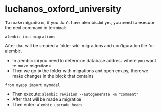 # luchanos_oxford_university

To make migrations, if you don't have alembic.ini yet, you need to execute the next command in terminal:

```
alembic init migrations
```

After that will be created a folder with migrations and configuration file for alembic.

- In alembic.ini you need to determine database address where you want to make migrations.
- Then we go to the folder with migrations and open env.py, there we make changes in the block that contains 

```
from myapp import mymodel
```

- Then execute: ```alembic revision --autogenerate -m "comment"```
- After that will be made a migration
- Then enter: ```alembic upgrade heads```
